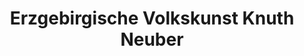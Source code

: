 ---
title: "Erzgebirgische Volkskunst Knuth Neuber"
url: /seiffen-erzgeb/erzgebirgische-volkskunst-knuth-neuber/
shop: Andenken
---